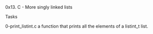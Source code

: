 0x13. C - More singly linked lists

Tasks

0-print_listint.c a function that prints all the elements of a listint_t list.

